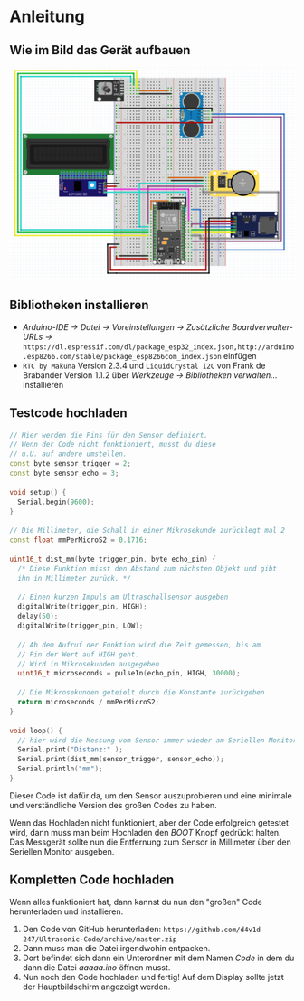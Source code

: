 # Anleitung

## Wie im Bild das Gerät aufbauen
![Aufbau Bild](Aufbau.png "Der Aufbau")

## Bibliotheken installieren
* _Arduino-IDE -> Datei -> Voreinstellungen -> Zusätzliche Boardverwalter-URLs ->_ ```https://dl.espressif.com/dl/package_esp32_index.json,http://arduino.esp8266.com/stable/package_esp8266com_index.json``` einfügen
* ```RTC by Makuna``` Version 2.3.4 und ```LiquidCrystal I2C``` von Frank de Brabander Version 1.1.2 über _Werkzeuge -> Bibliotheken verwalten..._ installieren

## Testcode hochladen
```C++
// Hier werden die Pins für den Sensor definiert.
// Wenn der Code nicht funktioniert, musst du diese 
// u.U. auf andere umstellen.
const byte sensor_trigger = 2;
const byte sensor_echo = 3;

void setup() {
  Serial.begin(9600);
}

// Die Millimeter, die Schall in einer Mikrosekunde zurücklegt mal 2
const float mmPerMicroS2 = 0.1716;

uint16_t dist_mm(byte trigger_pin, byte echo_pin) {
  /* Diese Funktion misst den Abstand zum nächsten Objekt und gibt
  ihn in Millimeter zurück. */
  
  // Einen kurzen Impuls am Ultraschallsensor ausgeben
  digitalWrite(trigger_pin, HIGH);
  delay(50);
  digitalWrite(trigger_pin, LOW);

  // Ab dem Aufruf der Funktion wird die Zeit gemessen, bis am
  // Pin der Wert auf HIGH geht.
  // Wird in Mikrosekunden ausgegeben
  uint16_t microseconds = pulseIn(echo_pin, HIGH, 30000);
  
  // Die Mikrosekunden geteielt durch die Konstante zurückgeben
  return microseconds / mmPerMicroS2;
}

void loop() {
  // hier wird die Messung vom Sensor immer wieder am Seriellen Monitor ausgegeben.
  Serial.print("Distanz:" );
  Serial.print(dist_mm(sensor_trigger, sensor_echo));
  Serial.println("mm");
}
```
Dieser Code ist dafür da, um den Sensor auszuprobieren und eine minimale und verständliche Version des großen Codes zu haben.

Wenn das Hochladen nicht funktioniert, aber der Code erfolgreich getestet wird, dann muss man beim Hochladen den _BOOT_ Knopf gedrückt halten.
Das Messgerät sollte nun die Entfernung zum Sensor in Millimeter über den Seriellen Monitor ausgeben.

## Kompletten Code hochladen
Wenn alles funktioniert hat, dann kannst du nun den "großen" Code herunterladen und installieren.

1. Den Code von GitHub herunterladen: ```https://github.com/d4v1d-247/Ultrasonic-Code/archive/master.zip```
2. Dann muss man die Datei irgendwohin entpacken.
3. Dort befindet sich dann ein Unterordner mit dem Namen _Code_ in dem du dann die Datei _aaaaa.ino_ öffnen musst. 
4. Nun noch den Code hochladen und fertig! Auf dem Display sollte jetzt der Hauptbildschirm angezeigt werden.
